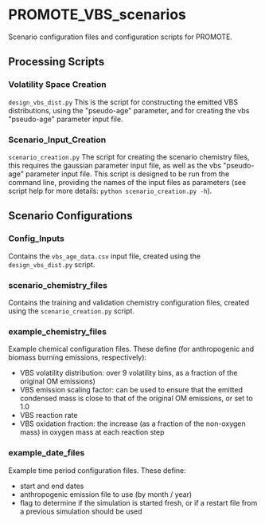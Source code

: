 # PROMOTE_VBS_scenarios

Scenario configuration files and configuration scripts for PROMOTE.

## Processing Scripts
### Volatility Space Creation

```design_vbs_dist.py``` This is the script for constructing the emitted VBS distributions, using the "pseudo-age" parameter, and for creating the vbs "pseudo-age" parameter input file.

### Scenario_Input_Creation

```scenario_creation.py``` The script for creating the scenario chemistry files, this requires the gaussian parameter input file, as well as the vbs "pseudo-age" parameter input file. This script is designed to be run from the command line, providing the names of the input files as parameters (see script help for more details: ```python scenario_creation.py -h```).

## Scenario Configurations
### Config_Inputs
Contains the ```vbs_age_data.csv``` input file, created using the ```design_vbs_dist.py``` script.

### scenario_chemistry_files
Contains the training and validation chemistry configuration files, created using the ```scenario_creation.py``` script.

### example_chemistry_files
Example chemical configuration files. These define (for anthropogenic and biomass burning emissions, respectively):
 * VBS volatility distribution: over 9 volatility bins, as a fraction of the original OM emissions)
 * VBS emission scaling factor: can be used to ensure that the emitted condensed mass is close to that of the original OM emissions, or set to 1.0
 * VBS reaction rate
 * VBS oxidation fraction: the increase (as a fraction of the non-oxygen mass) in oxygen mass at each reaction step

### example_date_files
Example time period configuration files. These define:
 * start and end dates
 * anthropogenic emission file to use (by month / year)
 * flag to determine if the simulation is started fresh, or if a restart file from a previous simulation should be used
